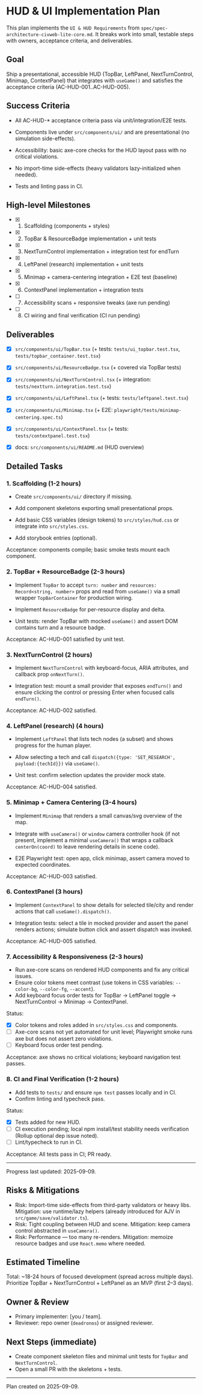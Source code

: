 # HUD & UI Implementation Plan

This plan implements the `UI & HUD Requirements` from `spec/spec-architecture-civweb-lite-core.md`.
It breaks work into small, testable steps with owners, acceptance criteria, and deliverables.

## Goal

Ship a presentational, accessible HUD (TopBar, LeftPanel, NextTurnControl, Minimap, ContextPanel)
that integrates with `useGame()` and satisfies the acceptance criteria (AC-HUD-001..AC-HUD-005).

## Success Criteria

- All AC-HUD-* acceptance criteria pass via unit/integration/E2E tests.

- Components live under `src/components/ui/` and are presentational (no simulation side-effects).

- Accessibility: basic axe-core checks for the HUD layout pass with no critical violations.

- No import-time side-effects (heavy validators lazy-initialized when needed).

- Tests and linting pass in CI.

## High-level Milestones

- [x] 1. Scaffolding (components + styles)

- [x] 2. TopBar & ResourceBadge implementation + unit tests

- [x] 3. NextTurnControl implementation + integration test for endTurn

- [x] 4. LeftPanel (research) implementation + unit tests

- [x] 5. Minimap + camera-centering integration + E2E test (baseline)

- [x] 6. ContextPanel implementation + integration tests

- [ ] 7. Accessibility scans + responsive tweaks (axe run pending)

- [ ] 8. CI wiring and final verification (CI run pending)

## Deliverables

- [x] `src/components/ui/TopBar.tsx` (+ tests: `tests/ui_topbar.test.tsx`, `tests/topbar_container.test.tsx`)

- [x] `src/components/ui/ResourceBadge.tsx` (+ covered via TopBar tests)

- [x] `src/components/ui/NextTurnControl.tsx` (+ integration: `tests/nextturn.integration.test.tsx`)

- [x] `src/components/ui/LeftPanel.tsx` (+ tests: `tests/leftpanel.test.tsx`)

- [x] `src/components/ui/Minimap.tsx` (+ E2E: `playwright/tests/minimap-centering.spec.ts`)

- [x] `src/components/ui/ContextPanel.tsx` (+ tests: `tests/contextpanel.test.tsx`)

- [x] docs: `src/components/ui/README.md` (HUD overview)

## Detailed Tasks

### 1. Scaffolding (1-2 hours)

- Create `src/components/ui/` directory if missing.

- Add component skeletons exporting small presentational props.

- Add basic CSS variables (design tokens) to `src/styles/hud.css` or integrate into `src/styles.css`.

- Add storybook entries (optional).

Acceptance: components compile; basic smoke tests mount each component.

### 2. TopBar + ResourceBadge (2-3 hours)

- Implement `TopBar` to accept `turn: number` and `resources: Record<string, number>` props and read from `useGame()` via a small wrapper `TopBarContainer` for production wiring.

- Implement `ResourceBadge` for per-resource display and delta.

- Unit tests: render TopBar with mocked `useGame()` and assert DOM contains turn and a resource badge.

Acceptance: AC-HUD-001 satisfied by unit test.

### 3. NextTurnControl (2 hours)

- Implement `NextTurnControl` with keyboard-focus, ARIA attributes, and callback prop `onNextTurn()`.

- Integration test: mount a small provider that exposes `endTurn()` and ensure clicking the control or pressing Enter when focused calls `endTurn()`.

Acceptance: AC-HUD-002 satisfied.

### 4. LeftPanel (research) (4 hours)

- Implement `LeftPanel` that lists tech nodes (a subset) and shows progress for the human player.

- Allow selecting a tech and call `dispatch({type: 'SET_RESEARCH', payload:{techId}})` via `useGame()`.

- Unit test: confirm selection updates the provider mock state.

Acceptance: AC-HUD-004 satisfied.

### 5. Minimap + Camera Centering (3-4 hours)

- Implement `Minimap` that renders a small canvas/svg overview of the map.

- Integrate with `useCamera()` or `window` camera controller hook (if not present, implement a minimal `useCamera()` that wraps a callback `centerOn(coord)` to leave rendering details in scene code).

- E2E Playwright test: open app, click minimap, assert camera moved to expected coordinates.

Acceptance: AC-HUD-003 satisfied.

### 6. ContextPanel (3 hours)

- Implement `ContextPanel` to show details for selected tile/city and render actions that call `useGame().dispatch()`.

- Integration tests: select a tile in mocked provider and assert the panel renders actions; simulate button click and assert dispatch was invoked.

Acceptance: AC-HUD-005 satisfied.

### 7. Accessibility & Responsiveness (2-3 hours)
- Run axe-core scans on rendered HUD components and fix any critical issues.
- Ensure color tokens meet contrast (use tokens in CSS variables: `--color-bg`, `--color-fg`, `--accent`).
- Add keyboard focus order tests for TopBar → LeftPanel toggle → NextTurnControl → Minimap → ContextPanel.

Status:
- [x] Color tokens and roles added in `src/styles.css` and components.
- [ ] Axe-core scans not yet automated for unit level; Playwright smoke runs axe but does not assert zero violations.
- [ ] Keyboard focus order test pending.

Acceptance: axe shows no critical violations; keyboard navigation test passes.

### 8. CI and Final Verification (1-2 hours)
- Add tests to `tests/` and ensure `npm test` passes locally and in CI.
- Confirm linting and typecheck pass.

Status:
- [x] Tests added for new HUD.
- [ ] CI execution pending; local npm install/test stability needs verification (Rollup optional dep issue noted).
- [ ] Lint/typecheck to run in CI.

Acceptance: All tests pass in CI; PR ready.

---
Progress last updated: 2025-09-09.

## Risks & Mitigations
- Risk: Import-time side-effects from third-party validators or heavy libs. Mitigation: use runtime/lazy helpers (already introduced for AJV in `src/game/save/validator.ts`).
- Risk: Tight coupling between HUD and scene. Mitigation: keep camera control abstracted in `useCamera()`.
- Risk: Performance — too many re-renders. Mitigation: memoize resource badges and use `React.memo` where needed.

## Estimated Timeline
Total: ~18-24 hours of focused development (spread across multiple days). Prioritize TopBar + NextTurnControl + LeftPanel as an MVP (first 2–3 days).

## Owner & Review
- Primary implementer: [you / team].
- Reviewer: repo owner (`deadronos`) or assigned reviewer.

## Next Steps (immediate)
- Create component skeleton files and minimal unit tests for `TopBar` and `NextTurnControl`.
- Open a small PR with the skeletons + tests.

---
Plan created on 2025-09-09.
